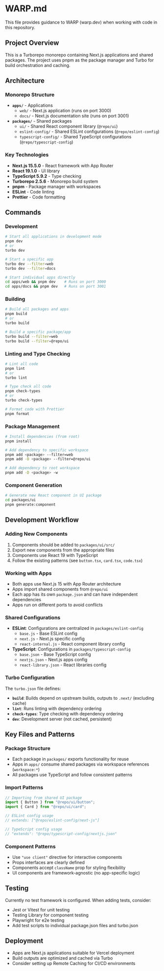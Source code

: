# WARP.md

This file provides guidance to WARP (warp.dev) when working with code in this repository.

## Project Overview

This is a Turborepo monorepo containing Next.js applications and shared packages. The project uses pnpm as the package manager and Turbo for build orchestration and caching.

## Architecture

### Monorepo Structure
- **`apps/`** - Applications
  - `web/` - Next.js application (runs on port 3000)
  - `docs/` - Next.js documentation site (runs on port 3001)
- **`packages/`** - Shared packages
  - `ui/` - Shared React component library (`@repo/ui`)
  - `eslint-config/` - Shared ESLint configurations (`@repo/eslint-config`)
  - `typescript-config/` - Shared TypeScript configurations (`@repo/typescript-config`)

### Key Technologies
- **Next.js 15.5.0** - React framework with App Router
- **React 19.1.0** - UI library
- **TypeScript 5.9.2** - Type checking
- **Turborepo 2.5.6** - Monorepo build system
- **pnpm** - Package manager with workspaces
- **ESLint** - Code linting
- **Prettier** - Code formatting

## Commands

### Development
```bash
# Start all applications in development mode
pnpm dev
# or
turbo dev

# Start a specific app
turbo dev --filter=web
turbo dev --filter=docs

# Start individual apps directly
cd apps/web && pnpm dev    # Runs on port 3000
cd apps/docs && pnpm dev   # Runs on port 3001
```

### Building
```bash
# Build all packages and apps
pnpm build
# or
turbo build

# Build a specific package/app
turbo build --filter=web
turbo build --filter=@repo/ui
```

### Linting and Type Checking
```bash
# Lint all code
pnpm lint
# or
turbo lint

# Type check all code
pnpm check-types
# or 
turbo check-types

# Format code with Prettier
pnpm format
```

### Package Management
```bash
# Install dependencies (from root)
pnpm install

# Add dependency to specific workspace
pnpm add <package> --filter=web
pnpm add -D <package> --filter=@repo/ui

# Add dependency to root workspace
pnpm add -D <package> -w
```

### Component Generation
```bash
# Generate new React component in UI package
cd packages/ui
pnpm generate:component
```

## Development Workflow

### Adding New Components
1. Components should be added to `packages/ui/src/`
2. Export new components from the appropriate files
3. Components use React 19 with TypeScript
4. Follow the existing patterns (see `button.tsx`, `card.tsx`, `code.tsx`)

### Working with Apps
- Both apps use Next.js 15 with App Router architecture
- Apps import shared components from `@repo/ui`
- Each app has its own `package.json` and can have independent dependencies
- Apps run on different ports to avoid conflicts

### Shared Configurations
- **ESLint**: Configurations are centralized in `packages/eslint-config`
  - `base.js` - Base ESLint config
  - `next.js` - Next.js specific config
  - `react-internal.js` - React component library config
- **TypeScript**: Configurations in `packages/typescript-config`
  - `base.json` - Base TypeScript config
  - `nextjs.json` - Next.js apps config
  - `react-library.json` - React libraries config

### Turbo Configuration
The `turbo.json` file defines:
- **`build`**: Builds depend on upstream builds, outputs to `.next/` (excluding cache)
- **`lint`**: Runs linting with dependency ordering
- **`check-types`**: Type checking with dependency ordering  
- **`dev`**: Development server (not cached, persistent)

## Key Files and Patterns

### Package Structure
- Each package in `packages/` exports functionality for reuse
- Apps in `apps/` consume shared packages via workspace references (`workspace:*`)
- All packages use TypeScript and follow consistent patterns

### Import Patterns
```typescript
// Importing from shared UI package
import { Button } from "@repo/ui/button";
import { Card } from "@repo/ui/card";

// ESLint config usage
// extends: ["@repo/eslint-config/next-js"]

// TypeScript config usage  
// "extends": "@repo/typescript-config/nextjs.json"
```

### Component Patterns
- Use `"use client"` directive for interactive components
- Props interfaces are clearly defined
- Components accept `className` prop for styling flexibility
- UI components are framework-agnostic (no app-specific logic)

## Testing
Currently no test framework is configured. When adding tests, consider:
- Jest or Vitest for unit testing
- Testing Library for component testing
- Playwright for e2e testing
- Add test scripts to individual package.json files and turbo.json

## Deployment
- Apps are Next.js applications suitable for Vercel deployment
- Build outputs are optimized and cached via Turbo
- Consider setting up Remote Caching for CI/CD environments
